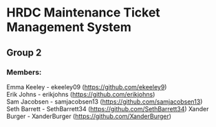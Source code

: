 # HRDC Maintenance Ticket Management System
## Group 2
### Members:
Emma Keeley - ekeeley09 (https://github.com/ekeeley9)  
Erik Johns - erikjohns (https://github.com/erikjohns)  
Sam Jacobsen - samjacobsen13 (https://github.com/samjacobsen13)  
Seth Barrett - SethBarrett34 (https://github.com/SethBarrett34)
Xander Burger - XanderBurger (https://github.com/XanderBurger)  
